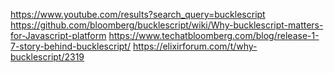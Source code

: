 https://www.youtube.com/results?search_query=bucklescript
https://github.com/bloomberg/bucklescript/wiki/Why-bucklescript-matters-for-Javascript-platform
https://www.techatbloomberg.com/blog/release-1-7-story-behind-bucklescript/
https://elixirforum.com/t/why-bucklescript/2319
